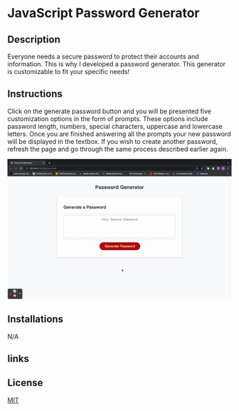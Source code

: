 # JavaScript Password Generator 

## Description

Everyone needs a secure password to protect their accounts and information. This is why I developed a password generator. This generator is customizable to fit your specific needs!

## Instructions 
Click on the generate password button and you will be presented five customization options in the form of prompts. These options include password length, numbers, special characters, uppercase and lowercase letters. Once you are finished answering all the prompts your new password will be displayed in the textbox. If you wish to create another password, refresh the page and go through the same process described earlier again. 

![application demo](assets/Untitled_%20Dec%2019,%202022%205_57%20PM.gif)
## Installations 

N/A
## links

## License 
[MIT](https://choosealicense.com/licenses/mit/)